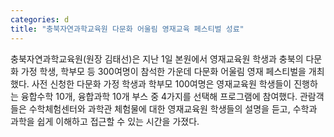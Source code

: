 ```yaml
---
categories: d
title: "충북자연과학교육원 다문화 어울림 영재교육 페스티벌 성료"
---
```

충북자연과학교육원(원장 김태선)은 지난 1일 본원에서 영재교육원 학생과 충북의 다문화 가정 학생, 학부모 등 300여명이 참석한 가운데 다문화 어울림 영재 페스티벌을 개최했다. 사전 신청한 다문화 가정 학생과 학부모 100여명은 영재교육원 학생들이 진행하는 융합수학 10개, 융합과학 10개 부스 중 4가지를 선택해 프로그램에 참여했다. 관람객들은 수학체험센터와 과학관 체험물에 대한 영재교육원 학생들의 설명을 듣고, 수학과 과학을 쉽게 이해하고 접근할 수 있는 시간을 가졌다.